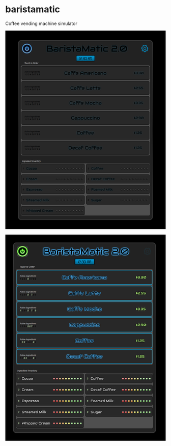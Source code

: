 # baristamatic
Coffee vending machine simulator

![alt tag](https://github.com/msreynolds/baristamatic/blob/master/BaristaMatic%20-%20Off.png)

![alt tag](https://github.com/msreynolds/baristamatic/blob/master/BaristaMatic%20-%20On.png)
